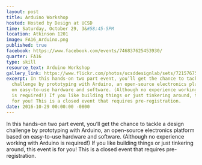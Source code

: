 ```yaml
---
layout: post
title: Arduino Workshop
hosted: Hosted by Design at UCSD
time: Saturday, October 29, 3&#58;45-5PM
location: Atkinson 1201
image: FA16_Arduino.png
published: true
facebook: https://www.facebook.com/events/746837625453930/
quarter: FA16
type: skill
resource_text: Arduino Workshop
gallery_link: https://www.flickr.com/photos/ucsddesignlab/sets/72157675805108282
excerpt: In this hands-on two part event, you’ll get the chance to tackle a design
  challenge by prototyping with Arduino, an open-source electronics platform based
  on easy-to-use hardware and software. (Although no experience working with Arduino
  is required!) If you like building things or just tinkering around, this event is
  for you! This is a closed event that requires pre-registration.
date: 2016-10-29 00:00:00 -0800
---
```

In this hands-on two part event, you’ll get the chance to tackle a design challenge by prototyping with Arduino, an open-source electronics platform based on easy-to-use hardware and software. (Although no experience working with Arduino is required!) If you like building things or just tinkering around, this event is for you! This is a closed event that requires pre-registration.
